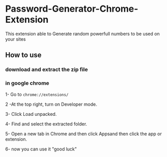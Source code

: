 # Password-Generator-Chrome-Extension
This extension able to Generate random powerfull numbers to be used on your sites 
## How to use

### download and extract the zip file

### in google chrome


   1- Go to `chrome://extensions/`

   2 -At the top right, turn on Developer mode.

   3- Click Load unpacked.

   4- Find and select the extracted folder.

   5- Open a new tab in Chrome and then click Appsand then click the app or extension.

   6- now you can use it "good luck"
